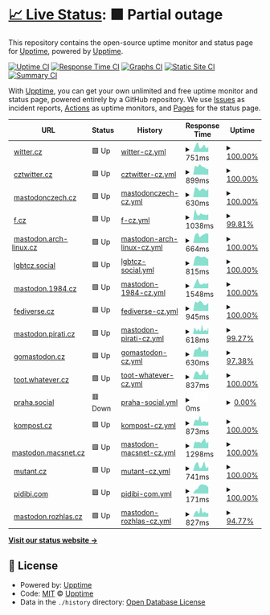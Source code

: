 # [📈 Live Status](https://upptime.github.io/upptime): <!--live status--> **🟧 Partial outage**

This repository contains the open-source uptime monitor and status page for [Upptime](https://upptime.js.org), powered by [Upptime](https://github.com/upptime/upptime).

[![Uptime CI](https://github.com/nolog-it/mastodon-uptime/workflows/Uptime%20CI/badge.svg)](https://github.com/nolog-it/mastodon-uptime/actions?query=workflow%3A%22Uptime+CI%22)
[![Response Time CI](https://github.com/nolog-it/mastodon-uptime/workflows/Response%20Time%20CI/badge.svg)](https://github.com/nolog-it/mastodon-uptime/actions?query=workflow%3A%22Response+Time+CI%22)
[![Graphs CI](https://github.com/nolog-it/mastodon-uptime/workflows/Graphs%20CI/badge.svg)](https://github.com/nolog-it/mastodon-uptime/actions?query=workflow%3A%22Graphs+CI%22)
[![Static Site CI](https://github.com/nolog-it/mastodon-uptime/workflows/Static%20Site%20CI/badge.svg)](https://github.com/nolog-it/mastodon-uptime/actions?query=workflow%3A%22Static+Site+CI%22)
[![Summary CI](https://github.com/nolog-it/mastodon-uptime/workflows/Summary%20CI/badge.svg)](https://github.com/nolog-it/mastodon-uptime/actions?query=workflow%3A%22Summary+CI%22)

With [Upptime](https://upptime.js.org), you can get your own unlimited and free uptime monitor and status page, powered entirely by a GitHub repository. We use [Issues](https://github.com/upptime/upptime/issues) as incident reports, [Actions](https://github.com/nolog-it/mastodon-uptime/actions) as uptime monitors, and [Pages](https://upptime.github.io/upptime) for the status page.

<!--start: status pages-->
<!-- This summary is generated by Upptime (https://github.com/upptime/upptime) -->
<!-- Do not edit this manually, your changes will be overwritten -->
<!-- prettier-ignore -->
| URL | Status | History | Response Time | Uptime |
| --- | ------ | ------- | ------------- | ------ |
| <img alt="" src="https://icons.duckduckgo.com/ip3/witter.cz.ico" height="13"> [witter.cz](https://witter.cz/nodeinfo/2.0) | 🟩 Up | [witter-cz.yml](https://github.com/nolog-it/mastodon-uptime/commits/HEAD/history/witter-cz.yml) | <details><summary><img alt="Response time graph" src="./graphs/witter-cz/response-time-week.png" height="20"> 751ms</summary><br><a href="https://nolog-it.github.io/mastodon-uptime/history/witter-cz"><img alt="Response time 680" src="https://img.shields.io/endpoint?url=https%3A%2F%2Fraw.githubusercontent.com%2Fnolog-it%2Fmastodon-uptime%2FHEAD%2Fapi%2Fwitter-cz%2Fresponse-time.json"></a><br><a href="https://nolog-it.github.io/mastodon-uptime/history/witter-cz"><img alt="24-hour response time 662" src="https://img.shields.io/endpoint?url=https%3A%2F%2Fraw.githubusercontent.com%2Fnolog-it%2Fmastodon-uptime%2FHEAD%2Fapi%2Fwitter-cz%2Fresponse-time-day.json"></a><br><a href="https://nolog-it.github.io/mastodon-uptime/history/witter-cz"><img alt="7-day response time 751" src="https://img.shields.io/endpoint?url=https%3A%2F%2Fraw.githubusercontent.com%2Fnolog-it%2Fmastodon-uptime%2FHEAD%2Fapi%2Fwitter-cz%2Fresponse-time-week.json"></a><br><a href="https://nolog-it.github.io/mastodon-uptime/history/witter-cz"><img alt="30-day response time 643" src="https://img.shields.io/endpoint?url=https%3A%2F%2Fraw.githubusercontent.com%2Fnolog-it%2Fmastodon-uptime%2FHEAD%2Fapi%2Fwitter-cz%2Fresponse-time-month.json"></a><br><a href="https://nolog-it.github.io/mastodon-uptime/history/witter-cz"><img alt="1-year response time 680" src="https://img.shields.io/endpoint?url=https%3A%2F%2Fraw.githubusercontent.com%2Fnolog-it%2Fmastodon-uptime%2FHEAD%2Fapi%2Fwitter-cz%2Fresponse-time-year.json"></a></details> | <details><summary><a href="https://nolog-it.github.io/mastodon-uptime/history/witter-cz">100.00%</a></summary><a href="https://nolog-it.github.io/mastodon-uptime/history/witter-cz"><img alt="All-time uptime 100.00%" src="https://img.shields.io/endpoint?url=https%3A%2F%2Fraw.githubusercontent.com%2Fnolog-it%2Fmastodon-uptime%2FHEAD%2Fapi%2Fwitter-cz%2Fuptime.json"></a><br><a href="https://nolog-it.github.io/mastodon-uptime/history/witter-cz"><img alt="24-hour uptime 100.00%" src="https://img.shields.io/endpoint?url=https%3A%2F%2Fraw.githubusercontent.com%2Fnolog-it%2Fmastodon-uptime%2FHEAD%2Fapi%2Fwitter-cz%2Fuptime-day.json"></a><br><a href="https://nolog-it.github.io/mastodon-uptime/history/witter-cz"><img alt="7-day uptime 100.00%" src="https://img.shields.io/endpoint?url=https%3A%2F%2Fraw.githubusercontent.com%2Fnolog-it%2Fmastodon-uptime%2FHEAD%2Fapi%2Fwitter-cz%2Fuptime-week.json"></a><br><a href="https://nolog-it.github.io/mastodon-uptime/history/witter-cz"><img alt="30-day uptime 100.00%" src="https://img.shields.io/endpoint?url=https%3A%2F%2Fraw.githubusercontent.com%2Fnolog-it%2Fmastodon-uptime%2FHEAD%2Fapi%2Fwitter-cz%2Fuptime-month.json"></a><br><a href="https://nolog-it.github.io/mastodon-uptime/history/witter-cz"><img alt="1-year uptime 100.00%" src="https://img.shields.io/endpoint?url=https%3A%2F%2Fraw.githubusercontent.com%2Fnolog-it%2Fmastodon-uptime%2FHEAD%2Fapi%2Fwitter-cz%2Fuptime-year.json"></a></details>
| <img alt="" src="https://icons.duckduckgo.com/ip3/cztwitter.cz.ico" height="13"> [cztwitter.cz](https://cztwitter.cz/nodeinfo/2.0) | 🟩 Up | [cztwitter-cz.yml](https://github.com/nolog-it/mastodon-uptime/commits/HEAD/history/cztwitter-cz.yml) | <details><summary><img alt="Response time graph" src="./graphs/cztwitter-cz/response-time-week.png" height="20"> 899ms</summary><br><a href="https://nolog-it.github.io/mastodon-uptime/history/cztwitter-cz"><img alt="Response time 866" src="https://img.shields.io/endpoint?url=https%3A%2F%2Fraw.githubusercontent.com%2Fnolog-it%2Fmastodon-uptime%2FHEAD%2Fapi%2Fcztwitter-cz%2Fresponse-time.json"></a><br><a href="https://nolog-it.github.io/mastodon-uptime/history/cztwitter-cz"><img alt="24-hour response time 655" src="https://img.shields.io/endpoint?url=https%3A%2F%2Fraw.githubusercontent.com%2Fnolog-it%2Fmastodon-uptime%2FHEAD%2Fapi%2Fcztwitter-cz%2Fresponse-time-day.json"></a><br><a href="https://nolog-it.github.io/mastodon-uptime/history/cztwitter-cz"><img alt="7-day response time 899" src="https://img.shields.io/endpoint?url=https%3A%2F%2Fraw.githubusercontent.com%2Fnolog-it%2Fmastodon-uptime%2FHEAD%2Fapi%2Fcztwitter-cz%2Fresponse-time-week.json"></a><br><a href="https://nolog-it.github.io/mastodon-uptime/history/cztwitter-cz"><img alt="30-day response time 814" src="https://img.shields.io/endpoint?url=https%3A%2F%2Fraw.githubusercontent.com%2Fnolog-it%2Fmastodon-uptime%2FHEAD%2Fapi%2Fcztwitter-cz%2Fresponse-time-month.json"></a><br><a href="https://nolog-it.github.io/mastodon-uptime/history/cztwitter-cz"><img alt="1-year response time 866" src="https://img.shields.io/endpoint?url=https%3A%2F%2Fraw.githubusercontent.com%2Fnolog-it%2Fmastodon-uptime%2FHEAD%2Fapi%2Fcztwitter-cz%2Fresponse-time-year.json"></a></details> | <details><summary><a href="https://nolog-it.github.io/mastodon-uptime/history/cztwitter-cz">100.00%</a></summary><a href="https://nolog-it.github.io/mastodon-uptime/history/cztwitter-cz"><img alt="All-time uptime 100.00%" src="https://img.shields.io/endpoint?url=https%3A%2F%2Fraw.githubusercontent.com%2Fnolog-it%2Fmastodon-uptime%2FHEAD%2Fapi%2Fcztwitter-cz%2Fuptime.json"></a><br><a href="https://nolog-it.github.io/mastodon-uptime/history/cztwitter-cz"><img alt="24-hour uptime 100.00%" src="https://img.shields.io/endpoint?url=https%3A%2F%2Fraw.githubusercontent.com%2Fnolog-it%2Fmastodon-uptime%2FHEAD%2Fapi%2Fcztwitter-cz%2Fuptime-day.json"></a><br><a href="https://nolog-it.github.io/mastodon-uptime/history/cztwitter-cz"><img alt="7-day uptime 100.00%" src="https://img.shields.io/endpoint?url=https%3A%2F%2Fraw.githubusercontent.com%2Fnolog-it%2Fmastodon-uptime%2FHEAD%2Fapi%2Fcztwitter-cz%2Fuptime-week.json"></a><br><a href="https://nolog-it.github.io/mastodon-uptime/history/cztwitter-cz"><img alt="30-day uptime 100.00%" src="https://img.shields.io/endpoint?url=https%3A%2F%2Fraw.githubusercontent.com%2Fnolog-it%2Fmastodon-uptime%2FHEAD%2Fapi%2Fcztwitter-cz%2Fuptime-month.json"></a><br><a href="https://nolog-it.github.io/mastodon-uptime/history/cztwitter-cz"><img alt="1-year uptime 100.00%" src="https://img.shields.io/endpoint?url=https%3A%2F%2Fraw.githubusercontent.com%2Fnolog-it%2Fmastodon-uptime%2FHEAD%2Fapi%2Fcztwitter-cz%2Fuptime-year.json"></a></details>
| <img alt="" src="https://icons.duckduckgo.com/ip3/mastodonczech.cz.ico" height="13"> [mastodonczech.cz](https://mastodonczech.cz/nodeinfo/2.0) | 🟩 Up | [mastodonczech-cz.yml](https://github.com/nolog-it/mastodon-uptime/commits/HEAD/history/mastodonczech-cz.yml) | <details><summary><img alt="Response time graph" src="./graphs/mastodonczech-cz/response-time-week.png" height="20"> 630ms</summary><br><a href="https://nolog-it.github.io/mastodon-uptime/history/mastodonczech-cz"><img alt="Response time 756" src="https://img.shields.io/endpoint?url=https%3A%2F%2Fraw.githubusercontent.com%2Fnolog-it%2Fmastodon-uptime%2FHEAD%2Fapi%2Fmastodonczech-cz%2Fresponse-time.json"></a><br><a href="https://nolog-it.github.io/mastodon-uptime/history/mastodonczech-cz"><img alt="24-hour response time 656" src="https://img.shields.io/endpoint?url=https%3A%2F%2Fraw.githubusercontent.com%2Fnolog-it%2Fmastodon-uptime%2FHEAD%2Fapi%2Fmastodonczech-cz%2Fresponse-time-day.json"></a><br><a href="https://nolog-it.github.io/mastodon-uptime/history/mastodonczech-cz"><img alt="7-day response time 630" src="https://img.shields.io/endpoint?url=https%3A%2F%2Fraw.githubusercontent.com%2Fnolog-it%2Fmastodon-uptime%2FHEAD%2Fapi%2Fmastodonczech-cz%2Fresponse-time-week.json"></a><br><a href="https://nolog-it.github.io/mastodon-uptime/history/mastodonczech-cz"><img alt="30-day response time 619" src="https://img.shields.io/endpoint?url=https%3A%2F%2Fraw.githubusercontent.com%2Fnolog-it%2Fmastodon-uptime%2FHEAD%2Fapi%2Fmastodonczech-cz%2Fresponse-time-month.json"></a><br><a href="https://nolog-it.github.io/mastodon-uptime/history/mastodonczech-cz"><img alt="1-year response time 756" src="https://img.shields.io/endpoint?url=https%3A%2F%2Fraw.githubusercontent.com%2Fnolog-it%2Fmastodon-uptime%2FHEAD%2Fapi%2Fmastodonczech-cz%2Fresponse-time-year.json"></a></details> | <details><summary><a href="https://nolog-it.github.io/mastodon-uptime/history/mastodonczech-cz">100.00%</a></summary><a href="https://nolog-it.github.io/mastodon-uptime/history/mastodonczech-cz"><img alt="All-time uptime 99.96%" src="https://img.shields.io/endpoint?url=https%3A%2F%2Fraw.githubusercontent.com%2Fnolog-it%2Fmastodon-uptime%2FHEAD%2Fapi%2Fmastodonczech-cz%2Fuptime.json"></a><br><a href="https://nolog-it.github.io/mastodon-uptime/history/mastodonczech-cz"><img alt="24-hour uptime 100.00%" src="https://img.shields.io/endpoint?url=https%3A%2F%2Fraw.githubusercontent.com%2Fnolog-it%2Fmastodon-uptime%2FHEAD%2Fapi%2Fmastodonczech-cz%2Fuptime-day.json"></a><br><a href="https://nolog-it.github.io/mastodon-uptime/history/mastodonczech-cz"><img alt="7-day uptime 100.00%" src="https://img.shields.io/endpoint?url=https%3A%2F%2Fraw.githubusercontent.com%2Fnolog-it%2Fmastodon-uptime%2FHEAD%2Fapi%2Fmastodonczech-cz%2Fuptime-week.json"></a><br><a href="https://nolog-it.github.io/mastodon-uptime/history/mastodonczech-cz"><img alt="30-day uptime 100.00%" src="https://img.shields.io/endpoint?url=https%3A%2F%2Fraw.githubusercontent.com%2Fnolog-it%2Fmastodon-uptime%2FHEAD%2Fapi%2Fmastodonczech-cz%2Fuptime-month.json"></a><br><a href="https://nolog-it.github.io/mastodon-uptime/history/mastodonczech-cz"><img alt="1-year uptime 99.96%" src="https://img.shields.io/endpoint?url=https%3A%2F%2Fraw.githubusercontent.com%2Fnolog-it%2Fmastodon-uptime%2FHEAD%2Fapi%2Fmastodonczech-cz%2Fuptime-year.json"></a></details>
| <img alt="" src="https://icons.duckduckgo.com/ip3/f.cz.ico" height="13"> [f.cz](https://f.cz/nodeinfo/2.0) | 🟩 Up | [f-cz.yml](https://github.com/nolog-it/mastodon-uptime/commits/HEAD/history/f-cz.yml) | <details><summary><img alt="Response time graph" src="./graphs/f-cz/response-time-week.png" height="20"> 1038ms</summary><br><a href="https://nolog-it.github.io/mastodon-uptime/history/f-cz"><img alt="Response time 1539" src="https://img.shields.io/endpoint?url=https%3A%2F%2Fraw.githubusercontent.com%2Fnolog-it%2Fmastodon-uptime%2FHEAD%2Fapi%2Ff-cz%2Fresponse-time.json"></a><br><a href="https://nolog-it.github.io/mastodon-uptime/history/f-cz"><img alt="24-hour response time 1002" src="https://img.shields.io/endpoint?url=https%3A%2F%2Fraw.githubusercontent.com%2Fnolog-it%2Fmastodon-uptime%2FHEAD%2Fapi%2Ff-cz%2Fresponse-time-day.json"></a><br><a href="https://nolog-it.github.io/mastodon-uptime/history/f-cz"><img alt="7-day response time 1038" src="https://img.shields.io/endpoint?url=https%3A%2F%2Fraw.githubusercontent.com%2Fnolog-it%2Fmastodon-uptime%2FHEAD%2Fapi%2Ff-cz%2Fresponse-time-week.json"></a><br><a href="https://nolog-it.github.io/mastodon-uptime/history/f-cz"><img alt="30-day response time 922" src="https://img.shields.io/endpoint?url=https%3A%2F%2Fraw.githubusercontent.com%2Fnolog-it%2Fmastodon-uptime%2FHEAD%2Fapi%2Ff-cz%2Fresponse-time-month.json"></a><br><a href="https://nolog-it.github.io/mastodon-uptime/history/f-cz"><img alt="1-year response time 1539" src="https://img.shields.io/endpoint?url=https%3A%2F%2Fraw.githubusercontent.com%2Fnolog-it%2Fmastodon-uptime%2FHEAD%2Fapi%2Ff-cz%2Fresponse-time-year.json"></a></details> | <details><summary><a href="https://nolog-it.github.io/mastodon-uptime/history/f-cz">99.81%</a></summary><a href="https://nolog-it.github.io/mastodon-uptime/history/f-cz"><img alt="All-time uptime 99.87%" src="https://img.shields.io/endpoint?url=https%3A%2F%2Fraw.githubusercontent.com%2Fnolog-it%2Fmastodon-uptime%2FHEAD%2Fapi%2Ff-cz%2Fuptime.json"></a><br><a href="https://nolog-it.github.io/mastodon-uptime/history/f-cz"><img alt="24-hour uptime 100.00%" src="https://img.shields.io/endpoint?url=https%3A%2F%2Fraw.githubusercontent.com%2Fnolog-it%2Fmastodon-uptime%2FHEAD%2Fapi%2Ff-cz%2Fuptime-day.json"></a><br><a href="https://nolog-it.github.io/mastodon-uptime/history/f-cz"><img alt="7-day uptime 99.81%" src="https://img.shields.io/endpoint?url=https%3A%2F%2Fraw.githubusercontent.com%2Fnolog-it%2Fmastodon-uptime%2FHEAD%2Fapi%2Ff-cz%2Fuptime-week.json"></a><br><a href="https://nolog-it.github.io/mastodon-uptime/history/f-cz"><img alt="30-day uptime 99.96%" src="https://img.shields.io/endpoint?url=https%3A%2F%2Fraw.githubusercontent.com%2Fnolog-it%2Fmastodon-uptime%2FHEAD%2Fapi%2Ff-cz%2Fuptime-month.json"></a><br><a href="https://nolog-it.github.io/mastodon-uptime/history/f-cz"><img alt="1-year uptime 99.87%" src="https://img.shields.io/endpoint?url=https%3A%2F%2Fraw.githubusercontent.com%2Fnolog-it%2Fmastodon-uptime%2FHEAD%2Fapi%2Ff-cz%2Fuptime-year.json"></a></details>
| <img alt="" src="https://icons.duckduckgo.com/ip3/mastodon.arch-linux.cz.ico" height="13"> [mastodon.arch-linux.cz](https://mastodon.arch-linux.cz/nodeinfo/2.0) | 🟩 Up | [mastodon-arch-linux-cz.yml](https://github.com/nolog-it/mastodon-uptime/commits/HEAD/history/mastodon-arch-linux-cz.yml) | <details><summary><img alt="Response time graph" src="./graphs/mastodon-arch-linux-cz/response-time-week.png" height="20"> 664ms</summary><br><a href="https://nolog-it.github.io/mastodon-uptime/history/mastodon-arch-linux-cz"><img alt="Response time 654" src="https://img.shields.io/endpoint?url=https%3A%2F%2Fraw.githubusercontent.com%2Fnolog-it%2Fmastodon-uptime%2FHEAD%2Fapi%2Fmastodon-arch-linux-cz%2Fresponse-time.json"></a><br><a href="https://nolog-it.github.io/mastodon-uptime/history/mastodon-arch-linux-cz"><img alt="24-hour response time 703" src="https://img.shields.io/endpoint?url=https%3A%2F%2Fraw.githubusercontent.com%2Fnolog-it%2Fmastodon-uptime%2FHEAD%2Fapi%2Fmastodon-arch-linux-cz%2Fresponse-time-day.json"></a><br><a href="https://nolog-it.github.io/mastodon-uptime/history/mastodon-arch-linux-cz"><img alt="7-day response time 664" src="https://img.shields.io/endpoint?url=https%3A%2F%2Fraw.githubusercontent.com%2Fnolog-it%2Fmastodon-uptime%2FHEAD%2Fapi%2Fmastodon-arch-linux-cz%2Fresponse-time-week.json"></a><br><a href="https://nolog-it.github.io/mastodon-uptime/history/mastodon-arch-linux-cz"><img alt="30-day response time 629" src="https://img.shields.io/endpoint?url=https%3A%2F%2Fraw.githubusercontent.com%2Fnolog-it%2Fmastodon-uptime%2FHEAD%2Fapi%2Fmastodon-arch-linux-cz%2Fresponse-time-month.json"></a><br><a href="https://nolog-it.github.io/mastodon-uptime/history/mastodon-arch-linux-cz"><img alt="1-year response time 654" src="https://img.shields.io/endpoint?url=https%3A%2F%2Fraw.githubusercontent.com%2Fnolog-it%2Fmastodon-uptime%2FHEAD%2Fapi%2Fmastodon-arch-linux-cz%2Fresponse-time-year.json"></a></details> | <details><summary><a href="https://nolog-it.github.io/mastodon-uptime/history/mastodon-arch-linux-cz">100.00%</a></summary><a href="https://nolog-it.github.io/mastodon-uptime/history/mastodon-arch-linux-cz"><img alt="All-time uptime 100.00%" src="https://img.shields.io/endpoint?url=https%3A%2F%2Fraw.githubusercontent.com%2Fnolog-it%2Fmastodon-uptime%2FHEAD%2Fapi%2Fmastodon-arch-linux-cz%2Fuptime.json"></a><br><a href="https://nolog-it.github.io/mastodon-uptime/history/mastodon-arch-linux-cz"><img alt="24-hour uptime 100.00%" src="https://img.shields.io/endpoint?url=https%3A%2F%2Fraw.githubusercontent.com%2Fnolog-it%2Fmastodon-uptime%2FHEAD%2Fapi%2Fmastodon-arch-linux-cz%2Fuptime-day.json"></a><br><a href="https://nolog-it.github.io/mastodon-uptime/history/mastodon-arch-linux-cz"><img alt="7-day uptime 100.00%" src="https://img.shields.io/endpoint?url=https%3A%2F%2Fraw.githubusercontent.com%2Fnolog-it%2Fmastodon-uptime%2FHEAD%2Fapi%2Fmastodon-arch-linux-cz%2Fuptime-week.json"></a><br><a href="https://nolog-it.github.io/mastodon-uptime/history/mastodon-arch-linux-cz"><img alt="30-day uptime 100.00%" src="https://img.shields.io/endpoint?url=https%3A%2F%2Fraw.githubusercontent.com%2Fnolog-it%2Fmastodon-uptime%2FHEAD%2Fapi%2Fmastodon-arch-linux-cz%2Fuptime-month.json"></a><br><a href="https://nolog-it.github.io/mastodon-uptime/history/mastodon-arch-linux-cz"><img alt="1-year uptime 100.00%" src="https://img.shields.io/endpoint?url=https%3A%2F%2Fraw.githubusercontent.com%2Fnolog-it%2Fmastodon-uptime%2FHEAD%2Fapi%2Fmastodon-arch-linux-cz%2Fuptime-year.json"></a></details>
| <img alt="" src="https://icons.duckduckgo.com/ip3/lgbtcz.social.ico" height="13"> [lgbtcz.social](https://lgbtcz.social/nodeinfo/2.0) | 🟩 Up | [lgbtcz-social.yml](https://github.com/nolog-it/mastodon-uptime/commits/HEAD/history/lgbtcz-social.yml) | <details><summary><img alt="Response time graph" src="./graphs/lgbtcz-social/response-time-week.png" height="20"> 815ms</summary><br><a href="https://nolog-it.github.io/mastodon-uptime/history/lgbtcz-social"><img alt="Response time 799" src="https://img.shields.io/endpoint?url=https%3A%2F%2Fraw.githubusercontent.com%2Fnolog-it%2Fmastodon-uptime%2FHEAD%2Fapi%2Flgbtcz-social%2Fresponse-time.json"></a><br><a href="https://nolog-it.github.io/mastodon-uptime/history/lgbtcz-social"><img alt="24-hour response time 588" src="https://img.shields.io/endpoint?url=https%3A%2F%2Fraw.githubusercontent.com%2Fnolog-it%2Fmastodon-uptime%2FHEAD%2Fapi%2Flgbtcz-social%2Fresponse-time-day.json"></a><br><a href="https://nolog-it.github.io/mastodon-uptime/history/lgbtcz-social"><img alt="7-day response time 815" src="https://img.shields.io/endpoint?url=https%3A%2F%2Fraw.githubusercontent.com%2Fnolog-it%2Fmastodon-uptime%2FHEAD%2Fapi%2Flgbtcz-social%2Fresponse-time-week.json"></a><br><a href="https://nolog-it.github.io/mastodon-uptime/history/lgbtcz-social"><img alt="30-day response time 720" src="https://img.shields.io/endpoint?url=https%3A%2F%2Fraw.githubusercontent.com%2Fnolog-it%2Fmastodon-uptime%2FHEAD%2Fapi%2Flgbtcz-social%2Fresponse-time-month.json"></a><br><a href="https://nolog-it.github.io/mastodon-uptime/history/lgbtcz-social"><img alt="1-year response time 799" src="https://img.shields.io/endpoint?url=https%3A%2F%2Fraw.githubusercontent.com%2Fnolog-it%2Fmastodon-uptime%2FHEAD%2Fapi%2Flgbtcz-social%2Fresponse-time-year.json"></a></details> | <details><summary><a href="https://nolog-it.github.io/mastodon-uptime/history/lgbtcz-social">100.00%</a></summary><a href="https://nolog-it.github.io/mastodon-uptime/history/lgbtcz-social"><img alt="All-time uptime 100.00%" src="https://img.shields.io/endpoint?url=https%3A%2F%2Fraw.githubusercontent.com%2Fnolog-it%2Fmastodon-uptime%2FHEAD%2Fapi%2Flgbtcz-social%2Fuptime.json"></a><br><a href="https://nolog-it.github.io/mastodon-uptime/history/lgbtcz-social"><img alt="24-hour uptime 100.00%" src="https://img.shields.io/endpoint?url=https%3A%2F%2Fraw.githubusercontent.com%2Fnolog-it%2Fmastodon-uptime%2FHEAD%2Fapi%2Flgbtcz-social%2Fuptime-day.json"></a><br><a href="https://nolog-it.github.io/mastodon-uptime/history/lgbtcz-social"><img alt="7-day uptime 100.00%" src="https://img.shields.io/endpoint?url=https%3A%2F%2Fraw.githubusercontent.com%2Fnolog-it%2Fmastodon-uptime%2FHEAD%2Fapi%2Flgbtcz-social%2Fuptime-week.json"></a><br><a href="https://nolog-it.github.io/mastodon-uptime/history/lgbtcz-social"><img alt="30-day uptime 100.00%" src="https://img.shields.io/endpoint?url=https%3A%2F%2Fraw.githubusercontent.com%2Fnolog-it%2Fmastodon-uptime%2FHEAD%2Fapi%2Flgbtcz-social%2Fuptime-month.json"></a><br><a href="https://nolog-it.github.io/mastodon-uptime/history/lgbtcz-social"><img alt="1-year uptime 100.00%" src="https://img.shields.io/endpoint?url=https%3A%2F%2Fraw.githubusercontent.com%2Fnolog-it%2Fmastodon-uptime%2FHEAD%2Fapi%2Flgbtcz-social%2Fuptime-year.json"></a></details>
| <img alt="" src="https://icons.duckduckgo.com/ip3/mastodon.1984.cz.ico" height="13"> [mastodon.1984.cz](https://mastodon.1984.cz/nodeinfo/2.0) | 🟩 Up | [mastodon-1984-cz.yml](https://github.com/nolog-it/mastodon-uptime/commits/HEAD/history/mastodon-1984-cz.yml) | <details><summary><img alt="Response time graph" src="./graphs/mastodon-1984-cz/response-time-week.png" height="20"> 1548ms</summary><br><a href="https://nolog-it.github.io/mastodon-uptime/history/mastodon-1984-cz"><img alt="Response time 1450" src="https://img.shields.io/endpoint?url=https%3A%2F%2Fraw.githubusercontent.com%2Fnolog-it%2Fmastodon-uptime%2FHEAD%2Fapi%2Fmastodon-1984-cz%2Fresponse-time.json"></a><br><a href="https://nolog-it.github.io/mastodon-uptime/history/mastodon-1984-cz"><img alt="24-hour response time 1620" src="https://img.shields.io/endpoint?url=https%3A%2F%2Fraw.githubusercontent.com%2Fnolog-it%2Fmastodon-uptime%2FHEAD%2Fapi%2Fmastodon-1984-cz%2Fresponse-time-day.json"></a><br><a href="https://nolog-it.github.io/mastodon-uptime/history/mastodon-1984-cz"><img alt="7-day response time 1548" src="https://img.shields.io/endpoint?url=https%3A%2F%2Fraw.githubusercontent.com%2Fnolog-it%2Fmastodon-uptime%2FHEAD%2Fapi%2Fmastodon-1984-cz%2Fresponse-time-week.json"></a><br><a href="https://nolog-it.github.io/mastodon-uptime/history/mastodon-1984-cz"><img alt="30-day response time 1369" src="https://img.shields.io/endpoint?url=https%3A%2F%2Fraw.githubusercontent.com%2Fnolog-it%2Fmastodon-uptime%2FHEAD%2Fapi%2Fmastodon-1984-cz%2Fresponse-time-month.json"></a><br><a href="https://nolog-it.github.io/mastodon-uptime/history/mastodon-1984-cz"><img alt="1-year response time 1450" src="https://img.shields.io/endpoint?url=https%3A%2F%2Fraw.githubusercontent.com%2Fnolog-it%2Fmastodon-uptime%2FHEAD%2Fapi%2Fmastodon-1984-cz%2Fresponse-time-year.json"></a></details> | <details><summary><a href="https://nolog-it.github.io/mastodon-uptime/history/mastodon-1984-cz">100.00%</a></summary><a href="https://nolog-it.github.io/mastodon-uptime/history/mastodon-1984-cz"><img alt="All-time uptime 100.00%" src="https://img.shields.io/endpoint?url=https%3A%2F%2Fraw.githubusercontent.com%2Fnolog-it%2Fmastodon-uptime%2FHEAD%2Fapi%2Fmastodon-1984-cz%2Fuptime.json"></a><br><a href="https://nolog-it.github.io/mastodon-uptime/history/mastodon-1984-cz"><img alt="24-hour uptime 100.00%" src="https://img.shields.io/endpoint?url=https%3A%2F%2Fraw.githubusercontent.com%2Fnolog-it%2Fmastodon-uptime%2FHEAD%2Fapi%2Fmastodon-1984-cz%2Fuptime-day.json"></a><br><a href="https://nolog-it.github.io/mastodon-uptime/history/mastodon-1984-cz"><img alt="7-day uptime 100.00%" src="https://img.shields.io/endpoint?url=https%3A%2F%2Fraw.githubusercontent.com%2Fnolog-it%2Fmastodon-uptime%2FHEAD%2Fapi%2Fmastodon-1984-cz%2Fuptime-week.json"></a><br><a href="https://nolog-it.github.io/mastodon-uptime/history/mastodon-1984-cz"><img alt="30-day uptime 100.00%" src="https://img.shields.io/endpoint?url=https%3A%2F%2Fraw.githubusercontent.com%2Fnolog-it%2Fmastodon-uptime%2FHEAD%2Fapi%2Fmastodon-1984-cz%2Fuptime-month.json"></a><br><a href="https://nolog-it.github.io/mastodon-uptime/history/mastodon-1984-cz"><img alt="1-year uptime 100.00%" src="https://img.shields.io/endpoint?url=https%3A%2F%2Fraw.githubusercontent.com%2Fnolog-it%2Fmastodon-uptime%2FHEAD%2Fapi%2Fmastodon-1984-cz%2Fuptime-year.json"></a></details>
| <img alt="" src="https://icons.duckduckgo.com/ip3/fediverse.cz.ico" height="13"> [fediverse.cz](https://fediverse.cz/nodeinfo/2.0) | 🟩 Up | [fediverse-cz.yml](https://github.com/nolog-it/mastodon-uptime/commits/HEAD/history/fediverse-cz.yml) | <details><summary><img alt="Response time graph" src="./graphs/fediverse-cz/response-time-week.png" height="20"> 945ms</summary><br><a href="https://nolog-it.github.io/mastodon-uptime/history/fediverse-cz"><img alt="Response time 955" src="https://img.shields.io/endpoint?url=https%3A%2F%2Fraw.githubusercontent.com%2Fnolog-it%2Fmastodon-uptime%2FHEAD%2Fapi%2Ffediverse-cz%2Fresponse-time.json"></a><br><a href="https://nolog-it.github.io/mastodon-uptime/history/fediverse-cz"><img alt="24-hour response time 941" src="https://img.shields.io/endpoint?url=https%3A%2F%2Fraw.githubusercontent.com%2Fnolog-it%2Fmastodon-uptime%2FHEAD%2Fapi%2Ffediverse-cz%2Fresponse-time-day.json"></a><br><a href="https://nolog-it.github.io/mastodon-uptime/history/fediverse-cz"><img alt="7-day response time 945" src="https://img.shields.io/endpoint?url=https%3A%2F%2Fraw.githubusercontent.com%2Fnolog-it%2Fmastodon-uptime%2FHEAD%2Fapi%2Ffediverse-cz%2Fresponse-time-week.json"></a><br><a href="https://nolog-it.github.io/mastodon-uptime/history/fediverse-cz"><img alt="30-day response time 824" src="https://img.shields.io/endpoint?url=https%3A%2F%2Fraw.githubusercontent.com%2Fnolog-it%2Fmastodon-uptime%2FHEAD%2Fapi%2Ffediverse-cz%2Fresponse-time-month.json"></a><br><a href="https://nolog-it.github.io/mastodon-uptime/history/fediverse-cz"><img alt="1-year response time 955" src="https://img.shields.io/endpoint?url=https%3A%2F%2Fraw.githubusercontent.com%2Fnolog-it%2Fmastodon-uptime%2FHEAD%2Fapi%2Ffediverse-cz%2Fresponse-time-year.json"></a></details> | <details><summary><a href="https://nolog-it.github.io/mastodon-uptime/history/fediverse-cz">100.00%</a></summary><a href="https://nolog-it.github.io/mastodon-uptime/history/fediverse-cz"><img alt="All-time uptime 89.08%" src="https://img.shields.io/endpoint?url=https%3A%2F%2Fraw.githubusercontent.com%2Fnolog-it%2Fmastodon-uptime%2FHEAD%2Fapi%2Ffediverse-cz%2Fuptime.json"></a><br><a href="https://nolog-it.github.io/mastodon-uptime/history/fediverse-cz"><img alt="24-hour uptime 100.00%" src="https://img.shields.io/endpoint?url=https%3A%2F%2Fraw.githubusercontent.com%2Fnolog-it%2Fmastodon-uptime%2FHEAD%2Fapi%2Ffediverse-cz%2Fuptime-day.json"></a><br><a href="https://nolog-it.github.io/mastodon-uptime/history/fediverse-cz"><img alt="7-day uptime 100.00%" src="https://img.shields.io/endpoint?url=https%3A%2F%2Fraw.githubusercontent.com%2Fnolog-it%2Fmastodon-uptime%2FHEAD%2Fapi%2Ffediverse-cz%2Fuptime-week.json"></a><br><a href="https://nolog-it.github.io/mastodon-uptime/history/fediverse-cz"><img alt="30-day uptime 100.00%" src="https://img.shields.io/endpoint?url=https%3A%2F%2Fraw.githubusercontent.com%2Fnolog-it%2Fmastodon-uptime%2FHEAD%2Fapi%2Ffediverse-cz%2Fuptime-month.json"></a><br><a href="https://nolog-it.github.io/mastodon-uptime/history/fediverse-cz"><img alt="1-year uptime 89.08%" src="https://img.shields.io/endpoint?url=https%3A%2F%2Fraw.githubusercontent.com%2Fnolog-it%2Fmastodon-uptime%2FHEAD%2Fapi%2Ffediverse-cz%2Fuptime-year.json"></a></details>
| <img alt="" src="https://icons.duckduckgo.com/ip3/mastodon.pirati.cz.ico" height="13"> [mastodon.pirati.cz](https://mastodon.pirati.cz/nodeinfo/2.0) | 🟩 Up | [mastodon-pirati-cz.yml](https://github.com/nolog-it/mastodon-uptime/commits/HEAD/history/mastodon-pirati-cz.yml) | <details><summary><img alt="Response time graph" src="./graphs/mastodon-pirati-cz/response-time-week.png" height="20"> 618ms</summary><br><a href="https://nolog-it.github.io/mastodon-uptime/history/mastodon-pirati-cz"><img alt="Response time 685" src="https://img.shields.io/endpoint?url=https%3A%2F%2Fraw.githubusercontent.com%2Fnolog-it%2Fmastodon-uptime%2FHEAD%2Fapi%2Fmastodon-pirati-cz%2Fresponse-time.json"></a><br><a href="https://nolog-it.github.io/mastodon-uptime/history/mastodon-pirati-cz"><img alt="24-hour response time 895" src="https://img.shields.io/endpoint?url=https%3A%2F%2Fraw.githubusercontent.com%2Fnolog-it%2Fmastodon-uptime%2FHEAD%2Fapi%2Fmastodon-pirati-cz%2Fresponse-time-day.json"></a><br><a href="https://nolog-it.github.io/mastodon-uptime/history/mastodon-pirati-cz"><img alt="7-day response time 618" src="https://img.shields.io/endpoint?url=https%3A%2F%2Fraw.githubusercontent.com%2Fnolog-it%2Fmastodon-uptime%2FHEAD%2Fapi%2Fmastodon-pirati-cz%2Fresponse-time-week.json"></a><br><a href="https://nolog-it.github.io/mastodon-uptime/history/mastodon-pirati-cz"><img alt="30-day response time 1080" src="https://img.shields.io/endpoint?url=https%3A%2F%2Fraw.githubusercontent.com%2Fnolog-it%2Fmastodon-uptime%2FHEAD%2Fapi%2Fmastodon-pirati-cz%2Fresponse-time-month.json"></a><br><a href="https://nolog-it.github.io/mastodon-uptime/history/mastodon-pirati-cz"><img alt="1-year response time 685" src="https://img.shields.io/endpoint?url=https%3A%2F%2Fraw.githubusercontent.com%2Fnolog-it%2Fmastodon-uptime%2FHEAD%2Fapi%2Fmastodon-pirati-cz%2Fresponse-time-year.json"></a></details> | <details><summary><a href="https://nolog-it.github.io/mastodon-uptime/history/mastodon-pirati-cz">99.27%</a></summary><a href="https://nolog-it.github.io/mastodon-uptime/history/mastodon-pirati-cz"><img alt="All-time uptime 99.55%" src="https://img.shields.io/endpoint?url=https%3A%2F%2Fraw.githubusercontent.com%2Fnolog-it%2Fmastodon-uptime%2FHEAD%2Fapi%2Fmastodon-pirati-cz%2Fuptime.json"></a><br><a href="https://nolog-it.github.io/mastodon-uptime/history/mastodon-pirati-cz"><img alt="24-hour uptime 100.00%" src="https://img.shields.io/endpoint?url=https%3A%2F%2Fraw.githubusercontent.com%2Fnolog-it%2Fmastodon-uptime%2FHEAD%2Fapi%2Fmastodon-pirati-cz%2Fuptime-day.json"></a><br><a href="https://nolog-it.github.io/mastodon-uptime/history/mastodon-pirati-cz"><img alt="7-day uptime 99.27%" src="https://img.shields.io/endpoint?url=https%3A%2F%2Fraw.githubusercontent.com%2Fnolog-it%2Fmastodon-uptime%2FHEAD%2Fapi%2Fmastodon-pirati-cz%2Fuptime-week.json"></a><br><a href="https://nolog-it.github.io/mastodon-uptime/history/mastodon-pirati-cz"><img alt="30-day uptime 97.83%" src="https://img.shields.io/endpoint?url=https%3A%2F%2Fraw.githubusercontent.com%2Fnolog-it%2Fmastodon-uptime%2FHEAD%2Fapi%2Fmastodon-pirati-cz%2Fuptime-month.json"></a><br><a href="https://nolog-it.github.io/mastodon-uptime/history/mastodon-pirati-cz"><img alt="1-year uptime 99.55%" src="https://img.shields.io/endpoint?url=https%3A%2F%2Fraw.githubusercontent.com%2Fnolog-it%2Fmastodon-uptime%2FHEAD%2Fapi%2Fmastodon-pirati-cz%2Fuptime-year.json"></a></details>
| <img alt="" src="https://icons.duckduckgo.com/ip3/gomastodon.cz.ico" height="13"> [gomastodon.cz](https://gomastodon.cz/nodeinfo/2.0) | 🟩 Up | [gomastodon-cz.yml](https://github.com/nolog-it/mastodon-uptime/commits/HEAD/history/gomastodon-cz.yml) | <details><summary><img alt="Response time graph" src="./graphs/gomastodon-cz/response-time-week.png" height="20"> 630ms</summary><br><a href="https://nolog-it.github.io/mastodon-uptime/history/gomastodon-cz"><img alt="Response time 626" src="https://img.shields.io/endpoint?url=https%3A%2F%2Fraw.githubusercontent.com%2Fnolog-it%2Fmastodon-uptime%2FHEAD%2Fapi%2Fgomastodon-cz%2Fresponse-time.json"></a><br><a href="https://nolog-it.github.io/mastodon-uptime/history/gomastodon-cz"><img alt="24-hour response time 652" src="https://img.shields.io/endpoint?url=https%3A%2F%2Fraw.githubusercontent.com%2Fnolog-it%2Fmastodon-uptime%2FHEAD%2Fapi%2Fgomastodon-cz%2Fresponse-time-day.json"></a><br><a href="https://nolog-it.github.io/mastodon-uptime/history/gomastodon-cz"><img alt="7-day response time 630" src="https://img.shields.io/endpoint?url=https%3A%2F%2Fraw.githubusercontent.com%2Fnolog-it%2Fmastodon-uptime%2FHEAD%2Fapi%2Fgomastodon-cz%2Fresponse-time-week.json"></a><br><a href="https://nolog-it.github.io/mastodon-uptime/history/gomastodon-cz"><img alt="30-day response time 629" src="https://img.shields.io/endpoint?url=https%3A%2F%2Fraw.githubusercontent.com%2Fnolog-it%2Fmastodon-uptime%2FHEAD%2Fapi%2Fgomastodon-cz%2Fresponse-time-month.json"></a><br><a href="https://nolog-it.github.io/mastodon-uptime/history/gomastodon-cz"><img alt="1-year response time 626" src="https://img.shields.io/endpoint?url=https%3A%2F%2Fraw.githubusercontent.com%2Fnolog-it%2Fmastodon-uptime%2FHEAD%2Fapi%2Fgomastodon-cz%2Fresponse-time-year.json"></a></details> | <details><summary><a href="https://nolog-it.github.io/mastodon-uptime/history/gomastodon-cz">97.38%</a></summary><a href="https://nolog-it.github.io/mastodon-uptime/history/gomastodon-cz"><img alt="All-time uptime 74.39%" src="https://img.shields.io/endpoint?url=https%3A%2F%2Fraw.githubusercontent.com%2Fnolog-it%2Fmastodon-uptime%2FHEAD%2Fapi%2Fgomastodon-cz%2Fuptime.json"></a><br><a href="https://nolog-it.github.io/mastodon-uptime/history/gomastodon-cz"><img alt="24-hour uptime 81.86%" src="https://img.shields.io/endpoint?url=https%3A%2F%2Fraw.githubusercontent.com%2Fnolog-it%2Fmastodon-uptime%2FHEAD%2Fapi%2Fgomastodon-cz%2Fuptime-day.json"></a><br><a href="https://nolog-it.github.io/mastodon-uptime/history/gomastodon-cz"><img alt="7-day uptime 97.38%" src="https://img.shields.io/endpoint?url=https%3A%2F%2Fraw.githubusercontent.com%2Fnolog-it%2Fmastodon-uptime%2FHEAD%2Fapi%2Fgomastodon-cz%2Fuptime-week.json"></a><br><a href="https://nolog-it.github.io/mastodon-uptime/history/gomastodon-cz"><img alt="30-day uptime 99.25%" src="https://img.shields.io/endpoint?url=https%3A%2F%2Fraw.githubusercontent.com%2Fnolog-it%2Fmastodon-uptime%2FHEAD%2Fapi%2Fgomastodon-cz%2Fuptime-month.json"></a><br><a href="https://nolog-it.github.io/mastodon-uptime/history/gomastodon-cz"><img alt="1-year uptime 74.39%" src="https://img.shields.io/endpoint?url=https%3A%2F%2Fraw.githubusercontent.com%2Fnolog-it%2Fmastodon-uptime%2FHEAD%2Fapi%2Fgomastodon-cz%2Fuptime-year.json"></a></details>
| <img alt="" src="https://icons.duckduckgo.com/ip3/toot.whatever.cz.ico" height="13"> [toot.whatever.cz](https://toot.whatever.cz/nodeinfo/2.0) | 🟩 Up | [toot-whatever-cz.yml](https://github.com/nolog-it/mastodon-uptime/commits/HEAD/history/toot-whatever-cz.yml) | <details><summary><img alt="Response time graph" src="./graphs/toot-whatever-cz/response-time-week.png" height="20"> 837ms</summary><br><a href="https://nolog-it.github.io/mastodon-uptime/history/toot-whatever-cz"><img alt="Response time 1323" src="https://img.shields.io/endpoint?url=https%3A%2F%2Fraw.githubusercontent.com%2Fnolog-it%2Fmastodon-uptime%2FHEAD%2Fapi%2Ftoot-whatever-cz%2Fresponse-time.json"></a><br><a href="https://nolog-it.github.io/mastodon-uptime/history/toot-whatever-cz"><img alt="24-hour response time 739" src="https://img.shields.io/endpoint?url=https%3A%2F%2Fraw.githubusercontent.com%2Fnolog-it%2Fmastodon-uptime%2FHEAD%2Fapi%2Ftoot-whatever-cz%2Fresponse-time-day.json"></a><br><a href="https://nolog-it.github.io/mastodon-uptime/history/toot-whatever-cz"><img alt="7-day response time 837" src="https://img.shields.io/endpoint?url=https%3A%2F%2Fraw.githubusercontent.com%2Fnolog-it%2Fmastodon-uptime%2FHEAD%2Fapi%2Ftoot-whatever-cz%2Fresponse-time-week.json"></a><br><a href="https://nolog-it.github.io/mastodon-uptime/history/toot-whatever-cz"><img alt="30-day response time 755" src="https://img.shields.io/endpoint?url=https%3A%2F%2Fraw.githubusercontent.com%2Fnolog-it%2Fmastodon-uptime%2FHEAD%2Fapi%2Ftoot-whatever-cz%2Fresponse-time-month.json"></a><br><a href="https://nolog-it.github.io/mastodon-uptime/history/toot-whatever-cz"><img alt="1-year response time 1323" src="https://img.shields.io/endpoint?url=https%3A%2F%2Fraw.githubusercontent.com%2Fnolog-it%2Fmastodon-uptime%2FHEAD%2Fapi%2Ftoot-whatever-cz%2Fresponse-time-year.json"></a></details> | <details><summary><a href="https://nolog-it.github.io/mastodon-uptime/history/toot-whatever-cz">100.00%</a></summary><a href="https://nolog-it.github.io/mastodon-uptime/history/toot-whatever-cz"><img alt="All-time uptime 99.89%" src="https://img.shields.io/endpoint?url=https%3A%2F%2Fraw.githubusercontent.com%2Fnolog-it%2Fmastodon-uptime%2FHEAD%2Fapi%2Ftoot-whatever-cz%2Fuptime.json"></a><br><a href="https://nolog-it.github.io/mastodon-uptime/history/toot-whatever-cz"><img alt="24-hour uptime 100.00%" src="https://img.shields.io/endpoint?url=https%3A%2F%2Fraw.githubusercontent.com%2Fnolog-it%2Fmastodon-uptime%2FHEAD%2Fapi%2Ftoot-whatever-cz%2Fuptime-day.json"></a><br><a href="https://nolog-it.github.io/mastodon-uptime/history/toot-whatever-cz"><img alt="7-day uptime 100.00%" src="https://img.shields.io/endpoint?url=https%3A%2F%2Fraw.githubusercontent.com%2Fnolog-it%2Fmastodon-uptime%2FHEAD%2Fapi%2Ftoot-whatever-cz%2Fuptime-week.json"></a><br><a href="https://nolog-it.github.io/mastodon-uptime/history/toot-whatever-cz"><img alt="30-day uptime 100.00%" src="https://img.shields.io/endpoint?url=https%3A%2F%2Fraw.githubusercontent.com%2Fnolog-it%2Fmastodon-uptime%2FHEAD%2Fapi%2Ftoot-whatever-cz%2Fuptime-month.json"></a><br><a href="https://nolog-it.github.io/mastodon-uptime/history/toot-whatever-cz"><img alt="1-year uptime 99.89%" src="https://img.shields.io/endpoint?url=https%3A%2F%2Fraw.githubusercontent.com%2Fnolog-it%2Fmastodon-uptime%2FHEAD%2Fapi%2Ftoot-whatever-cz%2Fuptime-year.json"></a></details>
| <img alt="" src="https://icons.duckduckgo.com/ip3/praha.social.ico" height="13"> [praha.social](https://praha.social/nodeinfo/2.0) | 🟥 Down | [praha-social.yml](https://github.com/nolog-it/mastodon-uptime/commits/HEAD/history/praha-social.yml) | <details><summary><img alt="Response time graph" src="./graphs/praha-social/response-time-week.png" height="20"> 0ms</summary><br><a href="https://nolog-it.github.io/mastodon-uptime/history/praha-social"><img alt="Response time 1072" src="https://img.shields.io/endpoint?url=https%3A%2F%2Fraw.githubusercontent.com%2Fnolog-it%2Fmastodon-uptime%2FHEAD%2Fapi%2Fpraha-social%2Fresponse-time.json"></a><br><a href="https://nolog-it.github.io/mastodon-uptime/history/praha-social"><img alt="24-hour response time 0" src="https://img.shields.io/endpoint?url=https%3A%2F%2Fraw.githubusercontent.com%2Fnolog-it%2Fmastodon-uptime%2FHEAD%2Fapi%2Fpraha-social%2Fresponse-time-day.json"></a><br><a href="https://nolog-it.github.io/mastodon-uptime/history/praha-social"><img alt="7-day response time 0" src="https://img.shields.io/endpoint?url=https%3A%2F%2Fraw.githubusercontent.com%2Fnolog-it%2Fmastodon-uptime%2FHEAD%2Fapi%2Fpraha-social%2Fresponse-time-week.json"></a><br><a href="https://nolog-it.github.io/mastodon-uptime/history/praha-social"><img alt="30-day response time 0" src="https://img.shields.io/endpoint?url=https%3A%2F%2Fraw.githubusercontent.com%2Fnolog-it%2Fmastodon-uptime%2FHEAD%2Fapi%2Fpraha-social%2Fresponse-time-month.json"></a><br><a href="https://nolog-it.github.io/mastodon-uptime/history/praha-social"><img alt="1-year response time 1072" src="https://img.shields.io/endpoint?url=https%3A%2F%2Fraw.githubusercontent.com%2Fnolog-it%2Fmastodon-uptime%2FHEAD%2Fapi%2Fpraha-social%2Fresponse-time-year.json"></a></details> | <details><summary><a href="https://nolog-it.github.io/mastodon-uptime/history/praha-social">0.00%</a></summary><a href="https://nolog-it.github.io/mastodon-uptime/history/praha-social"><img alt="All-time uptime 30.18%" src="https://img.shields.io/endpoint?url=https%3A%2F%2Fraw.githubusercontent.com%2Fnolog-it%2Fmastodon-uptime%2FHEAD%2Fapi%2Fpraha-social%2Fuptime.json"></a><br><a href="https://nolog-it.github.io/mastodon-uptime/history/praha-social"><img alt="24-hour uptime 0.00%" src="https://img.shields.io/endpoint?url=https%3A%2F%2Fraw.githubusercontent.com%2Fnolog-it%2Fmastodon-uptime%2FHEAD%2Fapi%2Fpraha-social%2Fuptime-day.json"></a><br><a href="https://nolog-it.github.io/mastodon-uptime/history/praha-social"><img alt="7-day uptime 0.00%" src="https://img.shields.io/endpoint?url=https%3A%2F%2Fraw.githubusercontent.com%2Fnolog-it%2Fmastodon-uptime%2FHEAD%2Fapi%2Fpraha-social%2Fuptime-week.json"></a><br><a href="https://nolog-it.github.io/mastodon-uptime/history/praha-social"><img alt="30-day uptime 1.38%" src="https://img.shields.io/endpoint?url=https%3A%2F%2Fraw.githubusercontent.com%2Fnolog-it%2Fmastodon-uptime%2FHEAD%2Fapi%2Fpraha-social%2Fuptime-month.json"></a><br><a href="https://nolog-it.github.io/mastodon-uptime/history/praha-social"><img alt="1-year uptime 30.18%" src="https://img.shields.io/endpoint?url=https%3A%2F%2Fraw.githubusercontent.com%2Fnolog-it%2Fmastodon-uptime%2FHEAD%2Fapi%2Fpraha-social%2Fuptime-year.json"></a></details>
| <img alt="" src="https://icons.duckduckgo.com/ip3/kompost.cz.ico" height="13"> [kompost.cz](https://kompost.cz/nodeinfo/2.0) | 🟩 Up | [kompost-cz.yml](https://github.com/nolog-it/mastodon-uptime/commits/HEAD/history/kompost-cz.yml) | <details><summary><img alt="Response time graph" src="./graphs/kompost-cz/response-time-week.png" height="20"> 873ms</summary><br><a href="https://nolog-it.github.io/mastodon-uptime/history/kompost-cz"><img alt="Response time 876" src="https://img.shields.io/endpoint?url=https%3A%2F%2Fraw.githubusercontent.com%2Fnolog-it%2Fmastodon-uptime%2FHEAD%2Fapi%2Fkompost-cz%2Fresponse-time.json"></a><br><a href="https://nolog-it.github.io/mastodon-uptime/history/kompost-cz"><img alt="24-hour response time 743" src="https://img.shields.io/endpoint?url=https%3A%2F%2Fraw.githubusercontent.com%2Fnolog-it%2Fmastodon-uptime%2FHEAD%2Fapi%2Fkompost-cz%2Fresponse-time-day.json"></a><br><a href="https://nolog-it.github.io/mastodon-uptime/history/kompost-cz"><img alt="7-day response time 873" src="https://img.shields.io/endpoint?url=https%3A%2F%2Fraw.githubusercontent.com%2Fnolog-it%2Fmastodon-uptime%2FHEAD%2Fapi%2Fkompost-cz%2Fresponse-time-week.json"></a><br><a href="https://nolog-it.github.io/mastodon-uptime/history/kompost-cz"><img alt="30-day response time 754" src="https://img.shields.io/endpoint?url=https%3A%2F%2Fraw.githubusercontent.com%2Fnolog-it%2Fmastodon-uptime%2FHEAD%2Fapi%2Fkompost-cz%2Fresponse-time-month.json"></a><br><a href="https://nolog-it.github.io/mastodon-uptime/history/kompost-cz"><img alt="1-year response time 876" src="https://img.shields.io/endpoint?url=https%3A%2F%2Fraw.githubusercontent.com%2Fnolog-it%2Fmastodon-uptime%2FHEAD%2Fapi%2Fkompost-cz%2Fresponse-time-year.json"></a></details> | <details><summary><a href="https://nolog-it.github.io/mastodon-uptime/history/kompost-cz">100.00%</a></summary><a href="https://nolog-it.github.io/mastodon-uptime/history/kompost-cz"><img alt="All-time uptime 99.99%" src="https://img.shields.io/endpoint?url=https%3A%2F%2Fraw.githubusercontent.com%2Fnolog-it%2Fmastodon-uptime%2FHEAD%2Fapi%2Fkompost-cz%2Fuptime.json"></a><br><a href="https://nolog-it.github.io/mastodon-uptime/history/kompost-cz"><img alt="24-hour uptime 100.00%" src="https://img.shields.io/endpoint?url=https%3A%2F%2Fraw.githubusercontent.com%2Fnolog-it%2Fmastodon-uptime%2FHEAD%2Fapi%2Fkompost-cz%2Fuptime-day.json"></a><br><a href="https://nolog-it.github.io/mastodon-uptime/history/kompost-cz"><img alt="7-day uptime 100.00%" src="https://img.shields.io/endpoint?url=https%3A%2F%2Fraw.githubusercontent.com%2Fnolog-it%2Fmastodon-uptime%2FHEAD%2Fapi%2Fkompost-cz%2Fuptime-week.json"></a><br><a href="https://nolog-it.github.io/mastodon-uptime/history/kompost-cz"><img alt="30-day uptime 100.00%" src="https://img.shields.io/endpoint?url=https%3A%2F%2Fraw.githubusercontent.com%2Fnolog-it%2Fmastodon-uptime%2FHEAD%2Fapi%2Fkompost-cz%2Fuptime-month.json"></a><br><a href="https://nolog-it.github.io/mastodon-uptime/history/kompost-cz"><img alt="1-year uptime 99.99%" src="https://img.shields.io/endpoint?url=https%3A%2F%2Fraw.githubusercontent.com%2Fnolog-it%2Fmastodon-uptime%2FHEAD%2Fapi%2Fkompost-cz%2Fuptime-year.json"></a></details>
| <img alt="" src="https://icons.duckduckgo.com/ip3/mastodon.macsnet.cz.ico" height="13"> [mastodon.macsnet.cz](https://mastodon.macsnet.cz/nodeinfo/2.0) | 🟩 Up | [mastodon-macsnet-cz.yml](https://github.com/nolog-it/mastodon-uptime/commits/HEAD/history/mastodon-macsnet-cz.yml) | <details><summary><img alt="Response time graph" src="./graphs/mastodon-macsnet-cz/response-time-week.png" height="20"> 1298ms</summary><br><a href="https://nolog-it.github.io/mastodon-uptime/history/mastodon-macsnet-cz"><img alt="Response time 1313" src="https://img.shields.io/endpoint?url=https%3A%2F%2Fraw.githubusercontent.com%2Fnolog-it%2Fmastodon-uptime%2FHEAD%2Fapi%2Fmastodon-macsnet-cz%2Fresponse-time.json"></a><br><a href="https://nolog-it.github.io/mastodon-uptime/history/mastodon-macsnet-cz"><img alt="24-hour response time 1323" src="https://img.shields.io/endpoint?url=https%3A%2F%2Fraw.githubusercontent.com%2Fnolog-it%2Fmastodon-uptime%2FHEAD%2Fapi%2Fmastodon-macsnet-cz%2Fresponse-time-day.json"></a><br><a href="https://nolog-it.github.io/mastodon-uptime/history/mastodon-macsnet-cz"><img alt="7-day response time 1298" src="https://img.shields.io/endpoint?url=https%3A%2F%2Fraw.githubusercontent.com%2Fnolog-it%2Fmastodon-uptime%2FHEAD%2Fapi%2Fmastodon-macsnet-cz%2Fresponse-time-week.json"></a><br><a href="https://nolog-it.github.io/mastodon-uptime/history/mastodon-macsnet-cz"><img alt="30-day response time 1578" src="https://img.shields.io/endpoint?url=https%3A%2F%2Fraw.githubusercontent.com%2Fnolog-it%2Fmastodon-uptime%2FHEAD%2Fapi%2Fmastodon-macsnet-cz%2Fresponse-time-month.json"></a><br><a href="https://nolog-it.github.io/mastodon-uptime/history/mastodon-macsnet-cz"><img alt="1-year response time 1313" src="https://img.shields.io/endpoint?url=https%3A%2F%2Fraw.githubusercontent.com%2Fnolog-it%2Fmastodon-uptime%2FHEAD%2Fapi%2Fmastodon-macsnet-cz%2Fresponse-time-year.json"></a></details> | <details><summary><a href="https://nolog-it.github.io/mastodon-uptime/history/mastodon-macsnet-cz">100.00%</a></summary><a href="https://nolog-it.github.io/mastodon-uptime/history/mastodon-macsnet-cz"><img alt="All-time uptime 99.33%" src="https://img.shields.io/endpoint?url=https%3A%2F%2Fraw.githubusercontent.com%2Fnolog-it%2Fmastodon-uptime%2FHEAD%2Fapi%2Fmastodon-macsnet-cz%2Fuptime.json"></a><br><a href="https://nolog-it.github.io/mastodon-uptime/history/mastodon-macsnet-cz"><img alt="24-hour uptime 100.00%" src="https://img.shields.io/endpoint?url=https%3A%2F%2Fraw.githubusercontent.com%2Fnolog-it%2Fmastodon-uptime%2FHEAD%2Fapi%2Fmastodon-macsnet-cz%2Fuptime-day.json"></a><br><a href="https://nolog-it.github.io/mastodon-uptime/history/mastodon-macsnet-cz"><img alt="7-day uptime 100.00%" src="https://img.shields.io/endpoint?url=https%3A%2F%2Fraw.githubusercontent.com%2Fnolog-it%2Fmastodon-uptime%2FHEAD%2Fapi%2Fmastodon-macsnet-cz%2Fuptime-week.json"></a><br><a href="https://nolog-it.github.io/mastodon-uptime/history/mastodon-macsnet-cz"><img alt="30-day uptime 99.93%" src="https://img.shields.io/endpoint?url=https%3A%2F%2Fraw.githubusercontent.com%2Fnolog-it%2Fmastodon-uptime%2FHEAD%2Fapi%2Fmastodon-macsnet-cz%2Fuptime-month.json"></a><br><a href="https://nolog-it.github.io/mastodon-uptime/history/mastodon-macsnet-cz"><img alt="1-year uptime 99.33%" src="https://img.shields.io/endpoint?url=https%3A%2F%2Fraw.githubusercontent.com%2Fnolog-it%2Fmastodon-uptime%2FHEAD%2Fapi%2Fmastodon-macsnet-cz%2Fuptime-year.json"></a></details>
| <img alt="" src="https://icons.duckduckgo.com/ip3/mutant.cz.ico" height="13"> [mutant.cz](https://mutant.cz/nodeinfo/2.0) | 🟩 Up | [mutant-cz.yml](https://github.com/nolog-it/mastodon-uptime/commits/HEAD/history/mutant-cz.yml) | <details><summary><img alt="Response time graph" src="./graphs/mutant-cz/response-time-week.png" height="20"> 741ms</summary><br><a href="https://nolog-it.github.io/mastodon-uptime/history/mutant-cz"><img alt="Response time 519" src="https://img.shields.io/endpoint?url=https%3A%2F%2Fraw.githubusercontent.com%2Fnolog-it%2Fmastodon-uptime%2FHEAD%2Fapi%2Fmutant-cz%2Fresponse-time.json"></a><br><a href="https://nolog-it.github.io/mastodon-uptime/history/mutant-cz"><img alt="24-hour response time 564" src="https://img.shields.io/endpoint?url=https%3A%2F%2Fraw.githubusercontent.com%2Fnolog-it%2Fmastodon-uptime%2FHEAD%2Fapi%2Fmutant-cz%2Fresponse-time-day.json"></a><br><a href="https://nolog-it.github.io/mastodon-uptime/history/mutant-cz"><img alt="7-day response time 741" src="https://img.shields.io/endpoint?url=https%3A%2F%2Fraw.githubusercontent.com%2Fnolog-it%2Fmastodon-uptime%2FHEAD%2Fapi%2Fmutant-cz%2Fresponse-time-week.json"></a><br><a href="https://nolog-it.github.io/mastodon-uptime/history/mutant-cz"><img alt="30-day response time 550" src="https://img.shields.io/endpoint?url=https%3A%2F%2Fraw.githubusercontent.com%2Fnolog-it%2Fmastodon-uptime%2FHEAD%2Fapi%2Fmutant-cz%2Fresponse-time-month.json"></a><br><a href="https://nolog-it.github.io/mastodon-uptime/history/mutant-cz"><img alt="1-year response time 519" src="https://img.shields.io/endpoint?url=https%3A%2F%2Fraw.githubusercontent.com%2Fnolog-it%2Fmastodon-uptime%2FHEAD%2Fapi%2Fmutant-cz%2Fresponse-time-year.json"></a></details> | <details><summary><a href="https://nolog-it.github.io/mastodon-uptime/history/mutant-cz">100.00%</a></summary><a href="https://nolog-it.github.io/mastodon-uptime/history/mutant-cz"><img alt="All-time uptime 99.92%" src="https://img.shields.io/endpoint?url=https%3A%2F%2Fraw.githubusercontent.com%2Fnolog-it%2Fmastodon-uptime%2FHEAD%2Fapi%2Fmutant-cz%2Fuptime.json"></a><br><a href="https://nolog-it.github.io/mastodon-uptime/history/mutant-cz"><img alt="24-hour uptime 100.00%" src="https://img.shields.io/endpoint?url=https%3A%2F%2Fraw.githubusercontent.com%2Fnolog-it%2Fmastodon-uptime%2FHEAD%2Fapi%2Fmutant-cz%2Fuptime-day.json"></a><br><a href="https://nolog-it.github.io/mastodon-uptime/history/mutant-cz"><img alt="7-day uptime 100.00%" src="https://img.shields.io/endpoint?url=https%3A%2F%2Fraw.githubusercontent.com%2Fnolog-it%2Fmastodon-uptime%2FHEAD%2Fapi%2Fmutant-cz%2Fuptime-week.json"></a><br><a href="https://nolog-it.github.io/mastodon-uptime/history/mutant-cz"><img alt="30-day uptime 100.00%" src="https://img.shields.io/endpoint?url=https%3A%2F%2Fraw.githubusercontent.com%2Fnolog-it%2Fmastodon-uptime%2FHEAD%2Fapi%2Fmutant-cz%2Fuptime-month.json"></a><br><a href="https://nolog-it.github.io/mastodon-uptime/history/mutant-cz"><img alt="1-year uptime 99.92%" src="https://img.shields.io/endpoint?url=https%3A%2F%2Fraw.githubusercontent.com%2Fnolog-it%2Fmastodon-uptime%2FHEAD%2Fapi%2Fmutant-cz%2Fuptime-year.json"></a></details>
| <img alt="" src="https://icons.duckduckgo.com/ip3/pidibi.com.ico" height="13"> [pidibi.com](https://pidibi.com/nodeinfo/2.0) | 🟩 Up | [pidibi-com.yml](https://github.com/nolog-it/mastodon-uptime/commits/HEAD/history/pidibi-com.yml) | <details><summary><img alt="Response time graph" src="./graphs/pidibi-com/response-time-week.png" height="20"> 171ms</summary><br><a href="https://nolog-it.github.io/mastodon-uptime/history/pidibi-com"><img alt="Response time 221" src="https://img.shields.io/endpoint?url=https%3A%2F%2Fraw.githubusercontent.com%2Fnolog-it%2Fmastodon-uptime%2FHEAD%2Fapi%2Fpidibi-com%2Fresponse-time.json"></a><br><a href="https://nolog-it.github.io/mastodon-uptime/history/pidibi-com"><img alt="24-hour response time 149" src="https://img.shields.io/endpoint?url=https%3A%2F%2Fraw.githubusercontent.com%2Fnolog-it%2Fmastodon-uptime%2FHEAD%2Fapi%2Fpidibi-com%2Fresponse-time-day.json"></a><br><a href="https://nolog-it.github.io/mastodon-uptime/history/pidibi-com"><img alt="7-day response time 171" src="https://img.shields.io/endpoint?url=https%3A%2F%2Fraw.githubusercontent.com%2Fnolog-it%2Fmastodon-uptime%2FHEAD%2Fapi%2Fpidibi-com%2Fresponse-time-week.json"></a><br><a href="https://nolog-it.github.io/mastodon-uptime/history/pidibi-com"><img alt="30-day response time 171" src="https://img.shields.io/endpoint?url=https%3A%2F%2Fraw.githubusercontent.com%2Fnolog-it%2Fmastodon-uptime%2FHEAD%2Fapi%2Fpidibi-com%2Fresponse-time-month.json"></a><br><a href="https://nolog-it.github.io/mastodon-uptime/history/pidibi-com"><img alt="1-year response time 221" src="https://img.shields.io/endpoint?url=https%3A%2F%2Fraw.githubusercontent.com%2Fnolog-it%2Fmastodon-uptime%2FHEAD%2Fapi%2Fpidibi-com%2Fresponse-time-year.json"></a></details> | <details><summary><a href="https://nolog-it.github.io/mastodon-uptime/history/pidibi-com">100.00%</a></summary><a href="https://nolog-it.github.io/mastodon-uptime/history/pidibi-com"><img alt="All-time uptime 100.00%" src="https://img.shields.io/endpoint?url=https%3A%2F%2Fraw.githubusercontent.com%2Fnolog-it%2Fmastodon-uptime%2FHEAD%2Fapi%2Fpidibi-com%2Fuptime.json"></a><br><a href="https://nolog-it.github.io/mastodon-uptime/history/pidibi-com"><img alt="24-hour uptime 100.00%" src="https://img.shields.io/endpoint?url=https%3A%2F%2Fraw.githubusercontent.com%2Fnolog-it%2Fmastodon-uptime%2FHEAD%2Fapi%2Fpidibi-com%2Fuptime-day.json"></a><br><a href="https://nolog-it.github.io/mastodon-uptime/history/pidibi-com"><img alt="7-day uptime 100.00%" src="https://img.shields.io/endpoint?url=https%3A%2F%2Fraw.githubusercontent.com%2Fnolog-it%2Fmastodon-uptime%2FHEAD%2Fapi%2Fpidibi-com%2Fuptime-week.json"></a><br><a href="https://nolog-it.github.io/mastodon-uptime/history/pidibi-com"><img alt="30-day uptime 100.00%" src="https://img.shields.io/endpoint?url=https%3A%2F%2Fraw.githubusercontent.com%2Fnolog-it%2Fmastodon-uptime%2FHEAD%2Fapi%2Fpidibi-com%2Fuptime-month.json"></a><br><a href="https://nolog-it.github.io/mastodon-uptime/history/pidibi-com"><img alt="1-year uptime 100.00%" src="https://img.shields.io/endpoint?url=https%3A%2F%2Fraw.githubusercontent.com%2Fnolog-it%2Fmastodon-uptime%2FHEAD%2Fapi%2Fpidibi-com%2Fuptime-year.json"></a></details>
| <img alt="" src="https://icons.duckduckgo.com/ip3/mastodon.rozhlas.cz.ico" height="13"> [mastodon.rozhlas.cz](https://mastodon.rozhlas.cz/nodeinfo/2.0) | 🟩 Up | [mastodon-rozhlas-cz.yml](https://github.com/nolog-it/mastodon-uptime/commits/HEAD/history/mastodon-rozhlas-cz.yml) | <details><summary><img alt="Response time graph" src="./graphs/mastodon-rozhlas-cz/response-time-week.png" height="20"> 827ms</summary><br><a href="https://nolog-it.github.io/mastodon-uptime/history/mastodon-rozhlas-cz"><img alt="Response time 659" src="https://img.shields.io/endpoint?url=https%3A%2F%2Fraw.githubusercontent.com%2Fnolog-it%2Fmastodon-uptime%2FHEAD%2Fapi%2Fmastodon-rozhlas-cz%2Fresponse-time.json"></a><br><a href="https://nolog-it.github.io/mastodon-uptime/history/mastodon-rozhlas-cz"><img alt="24-hour response time 662" src="https://img.shields.io/endpoint?url=https%3A%2F%2Fraw.githubusercontent.com%2Fnolog-it%2Fmastodon-uptime%2FHEAD%2Fapi%2Fmastodon-rozhlas-cz%2Fresponse-time-day.json"></a><br><a href="https://nolog-it.github.io/mastodon-uptime/history/mastodon-rozhlas-cz"><img alt="7-day response time 827" src="https://img.shields.io/endpoint?url=https%3A%2F%2Fraw.githubusercontent.com%2Fnolog-it%2Fmastodon-uptime%2FHEAD%2Fapi%2Fmastodon-rozhlas-cz%2Fresponse-time-week.json"></a><br><a href="https://nolog-it.github.io/mastodon-uptime/history/mastodon-rozhlas-cz"><img alt="30-day response time 676" src="https://img.shields.io/endpoint?url=https%3A%2F%2Fraw.githubusercontent.com%2Fnolog-it%2Fmastodon-uptime%2FHEAD%2Fapi%2Fmastodon-rozhlas-cz%2Fresponse-time-month.json"></a><br><a href="https://nolog-it.github.io/mastodon-uptime/history/mastodon-rozhlas-cz"><img alt="1-year response time 659" src="https://img.shields.io/endpoint?url=https%3A%2F%2Fraw.githubusercontent.com%2Fnolog-it%2Fmastodon-uptime%2FHEAD%2Fapi%2Fmastodon-rozhlas-cz%2Fresponse-time-year.json"></a></details> | <details><summary><a href="https://nolog-it.github.io/mastodon-uptime/history/mastodon-rozhlas-cz">94.77%</a></summary><a href="https://nolog-it.github.io/mastodon-uptime/history/mastodon-rozhlas-cz"><img alt="All-time uptime 99.77%" src="https://img.shields.io/endpoint?url=https%3A%2F%2Fraw.githubusercontent.com%2Fnolog-it%2Fmastodon-uptime%2FHEAD%2Fapi%2Fmastodon-rozhlas-cz%2Fuptime.json"></a><br><a href="https://nolog-it.github.io/mastodon-uptime/history/mastodon-rozhlas-cz"><img alt="24-hour uptime 100.00%" src="https://img.shields.io/endpoint?url=https%3A%2F%2Fraw.githubusercontent.com%2Fnolog-it%2Fmastodon-uptime%2FHEAD%2Fapi%2Fmastodon-rozhlas-cz%2Fuptime-day.json"></a><br><a href="https://nolog-it.github.io/mastodon-uptime/history/mastodon-rozhlas-cz"><img alt="7-day uptime 94.77%" src="https://img.shields.io/endpoint?url=https%3A%2F%2Fraw.githubusercontent.com%2Fnolog-it%2Fmastodon-uptime%2FHEAD%2Fapi%2Fmastodon-rozhlas-cz%2Fuptime-week.json"></a><br><a href="https://nolog-it.github.io/mastodon-uptime/history/mastodon-rozhlas-cz"><img alt="30-day uptime 98.80%" src="https://img.shields.io/endpoint?url=https%3A%2F%2Fraw.githubusercontent.com%2Fnolog-it%2Fmastodon-uptime%2FHEAD%2Fapi%2Fmastodon-rozhlas-cz%2Fuptime-month.json"></a><br><a href="https://nolog-it.github.io/mastodon-uptime/history/mastodon-rozhlas-cz"><img alt="1-year uptime 99.77%" src="https://img.shields.io/endpoint?url=https%3A%2F%2Fraw.githubusercontent.com%2Fnolog-it%2Fmastodon-uptime%2FHEAD%2Fapi%2Fmastodon-rozhlas-cz%2Fuptime-year.json"></a></details>

<!--end: status pages-->

[**Visit our status website →**](https://upptime.github.io/upptime)

## 📄 License

- Powered by: [Upptime](https://github.com/upptime/upptime)
- Code: [MIT](./LICENSE) © [Upptime](https://upptime.js.org)
- Data in the `./history` directory: [Open Database License](https://opendatacommons.org/licenses/odbl/1-0/)
